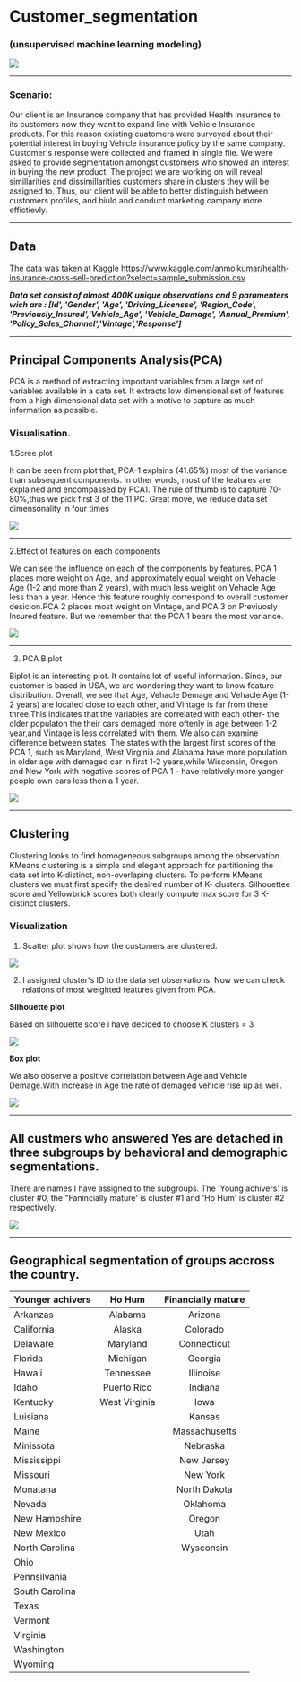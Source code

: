 # Customer_segmentation

### (unsupervised  machine learning modeling) 

![](https://github.com/evgenygrobov/Customer_clustering./blob/main/images/shutterstock_263091443-People-Pie-wider-e1499788074769.jpg)


---

### Scenario:

Our client is an Insurance company that has provided Health Insurance to its customers now they want to expand line with  Vehicle Insurance products. For this reason existing cuatomers were surveyed about their potential interest in buying Vehicle insurance policy by the same company. Customer's response were collected and framed in single file. 
We were asked to provide segmentation amongst customers who showed an interest in buying the new product. The project we are working on will reveal simillarities and dissimillarities customers share in clusters they will be assigned to. Thus, our client will be able to better distinguish between customers profiles,  and biuld and conduct marketing campany more effictievly.  

---

## Data

The data was taken at Kaggle  https://www.kaggle.com/anmolkumar/health-insurance-cross-sell-prediction?select=sample_submission.csv

***Data set consist of almost 400K unique observations and 9 paramenters wich are : [Id', 'Gender', 'Age', 'Driving_Licensse', 'Region_Code', 'Previously_Insured','Vehicle_Age', 'Vehicle_Damage', 'Annual_Premium', 'Policy_Sales_Channel','Vintage','Response']***
       

---

## Principal Components Analysis(PCA)
PCA is a method of extracting important variables from a large set of variables available in a data set. It extracts low dimensional set of features from a high dimensional data set with a motive to capture as much information as possible.

### Visualisation.

1.Scree plot

It can be seen from plot that, PCA-1 explains (41.65%) most of the variance than subsequent components. In other words, most of the features are explained and encompassed by PCA1. The rule of thumb is to capture 70-80%,thus we pick first 3 of the 11 PC. Great move, we reduce data set dimensonality in four times

![](https://github.com/evgenygrobov/Customer_clustering./blob/main/images/PCA__scree-1.png)  

---

2.Effect of features on each components

We can see the influence on each of the components by features. PCA 1 places more weight on Age, and approximately equal weight on Vehacle Age (1-2 and more than 2 years), with much less weight on Vehacle Age less than a year. Hence this feature roughly correspond to overall customer desicion.PCA 2 places most weight on Vintage, and PCA 3 on Previuosly Insured feature. But we remember that the PCA 1 bears the most variance.

![](https://github.com/evgenygrobov/Customer_clustering./blob/main/images/PCA_componets_heatmap.png)

---

3. PCA Biplot

Biplot is an interesting plot. It contains lot of useful information. Since, our customer is based in USA, we are wondering they want to know feature distribution.
Overall, we see that Age, Vehacle Demage and Vehacle Age (1-2 years) are located close to each other, and Vintage is far from these three.This indicates that the variables are correlated with each other- the older populaton the their cars demaged more oftenly in age between 1-2 year,and Vintage is less correlated with them.
We also can examine difference between states. The states with the largest first scores of the PCA 1, such as Maryland, West Virginia and Alabama have more population in older age with demaged car in first 1-2 years,while Wisconsin, Oregon and New York with negative scores of PCA 1 - have relatively more yanger people own cars less then a 1 year. 

![](https://github.com/evgenygrobov/Customer_clustering./blob/main/images/Bi_plot.png)

---

## Clustering

Clustering looks to find homogeneous subgroups among the observation. KMeans clustering is a simple and elegant approach for partitioning the data set into K-distinct, non-overlaping clusters. To perform KMeans clusters we must first specify the desired number of K- clusters.
Silhouettee score and Yellowbrick scores both clearly compute max score for 3  K-distinct clusters.

### Visualization

1. Scatter plot shows how the customers are clustered.

![](https://github.com/evgenygrobov/Customer_clustering./blob/main/images/PCA_labled__YES_customers.png)

2. I assigned cluster's ID to the data set observations. Now we can check relations of  most weighted features given from PCA.

**Silhouette plot**

Based on silhouette score i have decided to choose K clusters = 3

![](https://github.com/evgenygrobov/Customer_clustering./blob/main/images/silhouett_plot.png)



**Box plot**

 We also observe a positive correlation between Age and Vehicle Demage.With increase in Age the rate of demaged vehicle rise up as well.

![](https://github.com/evgenygrobov/Customer_clustering./blob/main/images/boxplots.png)


---

## All custmers who answered Yes are detached in three subgroups by behavioral and demographic segmentations.
There are names I have assigned to the subgroups. The 'Young achivers' is cluster #0, the "Fanincially mature' is cluster #1 and 'Ho Hum' is cluster #2 respectively.


![](https://github.com/evgenygrobov/Customer_clustering./blob/main/images/groupsName.png)

---

## Geographical segmentation of groups accross the country. 


| Younger achivers |  Ho Hum             |    Financially mature   | 
|:-----------------|:-------------------:|:-----------------------:|
| Arkanzas         | Alabama             | Arizona                 | 
| California       | Alaska              | Colorado                | 
| Delaware         | Maryland            | Connecticut             | 
| Florida          | Michigan            | Georgia                 | 
| Hawaii           | Tennessee           | Illinoise               | 
| Idaho            | Puerto Rico         | Indiana                 |        
| Kentucky         | West Virginia       | Iowa                    |
| Luisiana         |                     | Kansas                  |
| Maine            |                     | Massachusetts           |
| Minissota        |                     | Nebraska                |
| Mississippi      |                     | New Jersey              |
| Missouri         |                     | New York                |
| Monatana         |                     | North Dakota            |
| Nevada           |                     | Oklahoma                |
| New Hampshire    |                     | Oregon                  |
| New Mexico       |                     | Utah                    |
| North Carolina   |                     | Wysconsin               |
| Ohio             |                     |                         |
| Pennsilvania     |                     |                         |
| South Carolina   |                     |                         |
| Texas            |                     |                         |
| Vermont          |                     |                         |
| Virginia         |                     |                         |
| Washington       |                     |                         |
| Wyoming          |                     |                         |
